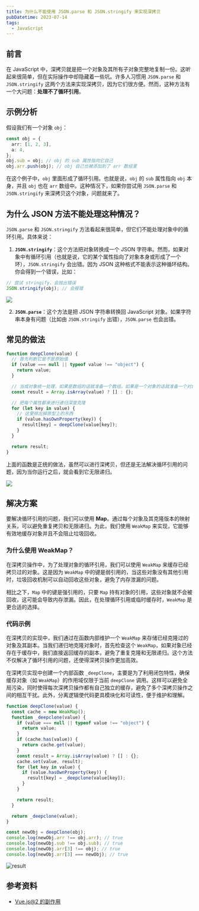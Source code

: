 ```yaml
---
title: 为什么不能使用 JSON.parse 和 JSON.stringify 来实现深拷贝
pubDatetime: 2023-07-14
tags:
  - JavaScript
---
```


## 前言

在 JavaScript 中，深拷贝就是把一个对象及其所有子对象完整地复制一份。这听起来很简单，但在实际操作中却隐藏着一些坑。许多人习惯用 `JSON.parse` 和 `JSON.stringify` 这两个方法来实现深拷贝，因为它们很方便。然而，这种方法有一个大问题：**处理不了循环引用**。

## 示例分析

假设我们有一个对象 `obj`：

```ts
const obj = {
  arr: [1, 2, 3],
  a: 4,
};
obj.sub = obj; // obj 的 sub 属性指向它自己
obj.arr.push(obj); // obj 自己也被添加到了 arr 数组里
```

在这个例子中，`obj` 里面形成了循环引用。也就是说，`obj` 的 `sub` 属性指向 `obj` 本身，并且 `obj` 也在 `arr` 数组中。这种情况下，如果你尝试用 `JSON.parse` 和 `JSON.stringify` 来深拷贝这个对象，问题就来了。

## 为什么 JSON 方法不能处理这种情况？

`JSON.parse` 和 `JSON.stringify` 方法看起来很简单，但它们不能处理对象中的循环引用。具体来说：

1. **`JSON.stringify`**：这个方法把对象转换成一个 JSON 字符串。然而，如果对象中有循环引用（也就是说，它的某个属性指向了对象本身或形成了一个环），`JSON.stringify` 会出错。因为 JSON 这种格式不能表示这种循环结构。你会得到一个错误，比如：

```ts
// 尝试 stringify，会抛出错误
JSON.stringify(obj); // 会报错
```

![](https://s2.loli.net/2024/08/27/3u8ZAkplgVWaLSJ.png)

2. **`JSON.parse`**：这个方法是把 JSON 字符串转换回 JavaScript 对象。如果字符串本身有问题（比如由 `JSON.stringify` 出错），`JSON.parse` 也会出错。

## 常见的做法

```ts
function deepClone(value) {
  // 首先判断它是不是原始值
  if (value === null || typeof value !== "object") {
    return value;
  }

  // 当成对象统一处理，如果是数组的话就准备一个数组，如果是一个对象的话就准备一个对象。
  const result = Array.isArray(value) ? [] : {};

  // 把每个属性都来进行递归深度克隆
  for (let key in value) {
    // 这里排出掉原型上的东西
    if (value.hasOwnProperty(key)) {
      result[key] = deepClone(value[key]);
    }
  }

  return result;
}
```

上面的函数是正统的做法，虽然可以进行深拷贝，但还是无法解决循环引用的问题，因为当你运行之后，就会看到它无限递归。

![](https://s2.loli.net/2024/08/27/1GcbYyzKF94EUBJ.png)

## 解决方案

要解决循环引用的问题，我们可以使用 **Map**。通过每个对象及其克隆版本的映射关系，可以避免重复拷贝和无限递归。为此，我们使用 `WeakMap` 来实现，它能够有效地缓存对象并且不会阻止垃圾回收。

### 为什么使用 WeakMap？

在深拷贝操作中，为了处理对象的循环引用，我们可以使用 `WeakMap` 来缓存已经拷贝过的对象。这是因为 `WeakMap` 中的键是弱引用的，当这些对象没有其他引用时，垃圾回收机制可以自动回收这些对象，避免了内存泄漏的问题。

相比之下，`Map` 中的键是强引用的，只要 `Map` 持有对象的引用，这些对象就不会被回收，这可能会导致内存泄漏。因此，在处理循环引用或临时缓存时，`WeakMap` 是更合适的选择。

### 代码示例

在深拷贝的实现中，我们通过在函数内部维护一个 `WeakMap` 来存储已经克隆过的对象及其副本。当我们递归地克隆对象时，首先检查这个 `WeakMap`，如果对象已经存在于缓存中，我们直接返回缓存的副本，避免了重复克隆和无限递归。这个方法不仅解决了循环引用的问题，还使得深拷贝操作更加高效。

在深拷贝实现中创建一个内部函数 `_deepClone`，主要是为了利用闭包特性，确保缓存对象（如 `WeakMap`）的作用域仅限于当前 `deepClone` 调用。这样可以避免全局污染，同时使得每次深拷贝操作都有自己独立的缓存，避免了多个深拷贝操作之间的相互干扰。此外，分离逻辑使代码更具模块化和可读性，便于维护和理解。

```ts
function deepClone(value) {
  const cache = new WeakMap();
  function _deepclone(value) {
    if (value === null || typeof value !== "object") {
      return value;
    }
    if (cache.has(value)) {
      return cache.get(value);
    }
    const result = Array.isArray(value) ? [] : {};
    cache.set(value, result);
    for (let key in value) {
      if (value.hasOwnProperty(key)) {
        result[key] = _deepclone(value[key]);
      }
    }

    return result;
  }

  return _deepclone(value);
}
```

```ts
const newObj = deepClone(obj);
console.log(newObj.arr !== obj.arr); // true
console.log(newObj.sub !== obj.sub); // true
console.log(newObj.arr[3] !== obj); // true
console.log(newObj.arr[3] === newObj); // true
```

![result](https://s2.loli.net/2024/09/01/9mIWtdqAOjuRYNr.png)

## 参考资料

- [Vue.js@2 的副作用]()

